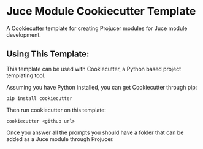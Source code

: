 # Juce Module Cookiecutter Template

A [Cookiecutter](https://cookiecutter.readthedocs.io/en/latest/index.html) template for creating Projucer modules for Juce module development.

## Using This Template:

This template can be used with Cookiecutter, a Python based project templating tool.

Assuming you have Python installed, you can get Cookiecutter through pip:

    pip install cookiecutter

Then run cookiecutter on this template:

    cookiecutter <github url>

Once you answer all the prompts you should have a folder that can be added as a Juce module through Projucer.